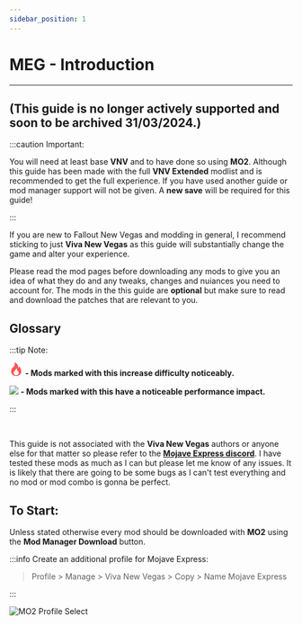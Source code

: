 ```yaml
---
sidebar_position: 1
---
```


# MEG - Introduction

---

## (This guide is no longer actively supported and soon to be archived 31/03/2024.)

:::caution Important:

You will need at least base **VNV** and to have done so using **MO2**. Although this guide has been made with the full **VNV Extended** modlist and is recommended to get the full experience. If you have used another guide or mod manager support will not be given. A **new save** will be required for this guide!

:::

If you are new to Fallout New Vegas and modding in general, I recommend sticking to just **Viva New Vegas** as this guide will substantially change the game and alter your experience.

Please read the mod pages before downloading any mods to give you an idea of what they do and any tweaks, changes and nuiances you need to account for. The mods in the this guide are **optional** but make sure to read and download the patches that are relevant to you. 

## Glossary

:::tip Note:

![](../static/img/Difficulty.png) **- Mods marked with this increase difficulty noticeably.**

![](../static/img/Performance.png) **- Mods marked with this have a noticeable performance impact.**

:::

<br />

This guide is not associated with the **Viva New Vegas** authors or anyone else for that matter so please refer to the **[Mojave Express discord](https://discord.gg/6brK3Pb8gR)**. I have tested these mods as much as I can but please let me know of any issues. It is likely that there are going to be some bugs as I can't test everything and no mod or mod combo is gonna be perfect.

## To Start:

Unless stated otherwise every mod should be downloaded with **MO2** using the **Mod Manager Download** button.

:::info Create an additional profile for Mojave Express:

> Profile > Manage > Viva New Vegas > Copy > Name Mojave Express

:::


![MO2 Profile Select](../static/img/MO2NewProfile.png)

